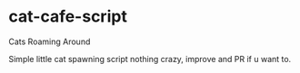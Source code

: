 # cat-cafe-script
Cats Roaming Around



Simple little cat spawning script nothing crazy, improve and PR if u want to.
